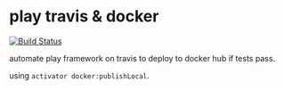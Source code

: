 # play travis & docker

[![Build Status](https://travis-ci.org/dataplayground/playTravisDocker.svg?branch=master)](https://travis-ci.org/dataplayground/playTravisDocker)


automate play framework on travis to deploy to docker hub if tests pass.


using `activator docker:publishLocal`.
